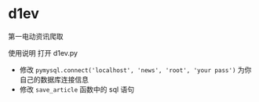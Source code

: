 # d1ev
第一电动资讯爬取

使用说明
打开 d1ev.py 
* 修改 `pymysql.connect('localhost', 'news', 'root', 'your pass')` 为你自己的数据库连接信息
* 修改 `save_article` 函数中的 sql 语句
